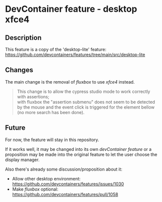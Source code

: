 # DevContainer feature - desktop xfce4

## Description

This feature is a copy of the 'desktop-lite' feature:
<https://github.com/devcontainers/features/tree/main/src/desktop-lite>

## Changes

The main change is the removal of _fluxbox_ to use _xfce4_ instead.

> This change is to allow the cypress studio mode to work correctly with assertions;  
> with fluxbox the "assertion submenu" does not seem to be detected by the mouse
> and the event click is triggered for the element bellow (no more search has been done).

## Future

For now, the feature will stay in this repository.

If it works well, it may be changed into its own _devContainer feature_
or a proposition may be made into the original feature to let the user choose the display manager.

Also there's already some discussion/proposition about it:

- Allow other desktop environment: <https://github.com/devcontainers/features/issues/1030>
- Make _fluxbox_ optional: <https://github.com/devcontainers/features/pull/1058>
